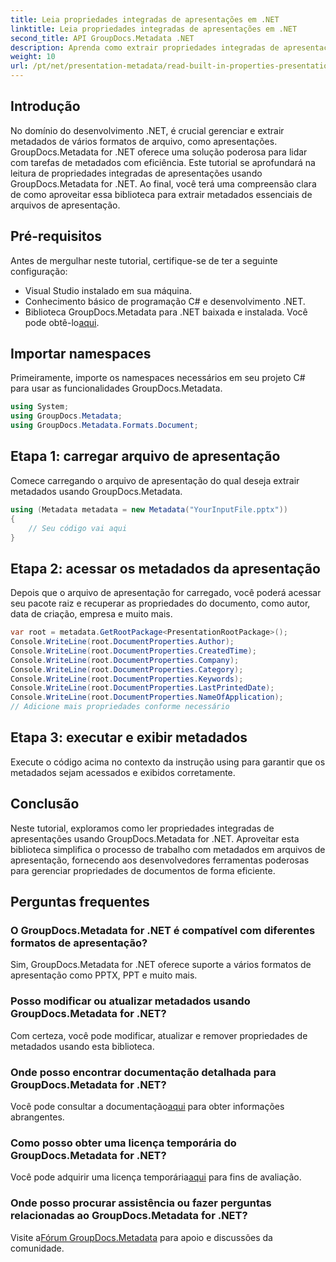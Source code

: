 ```yaml
---
title: Leia propriedades integradas de apresentações em .NET
linktitle: Leia propriedades integradas de apresentações em .NET
second_title: API GroupDocs.Metadata .NET
description: Aprenda como extrair propriedades integradas de apresentações usando GroupDocs.Metadata for .NET neste tutorial abrangente.
weight: 10
url: /pt/net/presentation-metadata/read-built-in-properties-presentations/
---
```

## Introdução
No domínio do desenvolvimento .NET, é crucial gerenciar e extrair metadados de vários formatos de arquivo, como apresentações. GroupDocs.Metadata for .NET oferece uma solução poderosa para lidar com tarefas de metadados com eficiência. Este tutorial se aprofundará na leitura de propriedades integradas de apresentações usando GroupDocs.Metadata for .NET. Ao final, você terá uma compreensão clara de como aproveitar essa biblioteca para extrair metadados essenciais de arquivos de apresentação.
## Pré-requisitos
Antes de mergulhar neste tutorial, certifique-se de ter a seguinte configuração:
- Visual Studio instalado em sua máquina.
- Conhecimento básico de programação C# e desenvolvimento .NET.
-  Biblioteca GroupDocs.Metadata para .NET baixada e instalada. Você pode obtê-lo[aqui](https://releases.groupdocs.com/metadata/net/).

## Importar namespaces
Primeiramente, importe os namespaces necessários em seu projeto C# para usar as funcionalidades GroupDocs.Metadata.
```csharp
using System;
using GroupDocs.Metadata;
using GroupDocs.Metadata.Formats.Document;
```
## Etapa 1: carregar arquivo de apresentação
Comece carregando o arquivo de apresentação do qual deseja extrair metadados usando GroupDocs.Metadata.
```csharp
using (Metadata metadata = new Metadata("YourInputFile.pptx"))
{
    // Seu código vai aqui
}
```
## Etapa 2: acessar os metadados da apresentação
Depois que o arquivo de apresentação for carregado, você poderá acessar seu pacote raiz e recuperar as propriedades do documento, como autor, data de criação, empresa e muito mais.
```csharp
var root = metadata.GetRootPackage<PresentationRootPackage>();
Console.WriteLine(root.DocumentProperties.Author);
Console.WriteLine(root.DocumentProperties.CreatedTime);
Console.WriteLine(root.DocumentProperties.Company);
Console.WriteLine(root.DocumentProperties.Category);
Console.WriteLine(root.DocumentProperties.Keywords);
Console.WriteLine(root.DocumentProperties.LastPrintedDate);
Console.WriteLine(root.DocumentProperties.NameOfApplication);
// Adicione mais propriedades conforme necessário
```
## Etapa 3: executar e exibir metadados
Execute o código acima no contexto da instrução using para garantir que os metadados sejam acessados e exibidos corretamente.

## Conclusão
Neste tutorial, exploramos como ler propriedades integradas de apresentações usando GroupDocs.Metadata for .NET. Aproveitar esta biblioteca simplifica o processo de trabalho com metadados em arquivos de apresentação, fornecendo aos desenvolvedores ferramentas poderosas para gerenciar propriedades de documentos de forma eficiente.

## Perguntas frequentes
### O GroupDocs.Metadata for .NET é compatível com diferentes formatos de apresentação?
Sim, GroupDocs.Metadata for .NET oferece suporte a vários formatos de apresentação como PPTX, PPT e muito mais.
### Posso modificar ou atualizar metadados usando GroupDocs.Metadata for .NET?
Com certeza, você pode modificar, atualizar e remover propriedades de metadados usando esta biblioteca.
### Onde posso encontrar documentação detalhada para GroupDocs.Metadata for .NET?
 Você pode consultar a documentação[aqui](https://tutorials.groupdocs.com/metadata/net/) para obter informações abrangentes.
### Como posso obter uma licença temporária do GroupDocs.Metadata for .NET?
 Você pode adquirir uma licença temporária[aqui](https://purchase.groupdocs.com/temporary-license/) para fins de avaliação.
### Onde posso procurar assistência ou fazer perguntas relacionadas ao GroupDocs.Metadata for .NET?
 Visite a[Fórum GroupDocs.Metadata](https://forum.groupdocs.com/c/metadata/14) para apoio e discussões da comunidade.